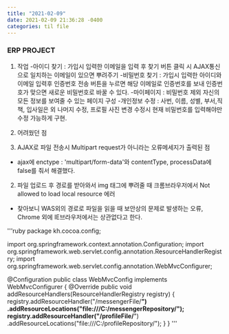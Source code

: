 ```yaml
---
title: "2021-02-09"
date: 2021-02-09 21:36:28 -0400
categories: til file
---
```


### ERP PROJECT
1. 작업
 -아이디 찾기 : 가입시 입력한 이메일을 입력 후 찾기 버튼 클릭 시 AJAX통신으로 일치하는 이메일이 있으면 뿌려주기
 -비밀번호 찾기 : 가입시 입력한 아이디와 이메일 입력후 인증번호 전송 버튼을 누르면 해당 이메일로 인증번호를 보내 인증번호가 맞으면
 새로운 비밀번호로 바꿀 수 있다.
 -마이페이지 : 비밀번호 제외 자신의 모든 정보를 보여줄 수 있는 페이지 구성
 -개인정보 수정 : 사번, 이름, 성별, 부서,직책, 입사일은 외 나머지 수정, 프로필 사진 변경
 수정시 현재 비밀번호를 입력해야만 수정 가능하게 구현.
 
2. 어려웠던 점
1. AJAX로 파일 전송시 Multipart request가 아니라는 오류메세지가 출력된 점
 - ajax에 enctype : 'multipart/form-data'와 contentType, processData에 false를 줘서 해결했다.
2. 파일 업로드 후 경로를 받아와서 img 태그에 뿌려줄 때 크롬브라우저에서 Not allowed to load local resource 에러
 - 찾아보니 WAS외의 경로로 파일을 읽을 때 보안상의 문제로 발생하는 오류, Chrome 외에 IE브라우저에서는 상관없다고 한다.
 
'''ruby
package kh.cocoa.config;

import org.springframework.context.annotation.Configuration;
import org.springframework.web.servlet.config.annotation.ResourceHandlerRegistry;
import org.springframework.web.servlet.config.annotation.WebMvcConfigurer;

@Configuration
public class WebMvcConfig implements WebMvcConfigurer {
    @Override
    public void addResourceHandlers(ResourceHandlerRegistry registry) {
        registry.addResourceHandler("/messengerFile/**")
                .addResourceLocations("file:///C:/messengerRepository/");
        registry.addResourceHandler("/profileFile/**")
                .addResourceLocations("file:///C:/profileRepository/"); 
    }
}
'''


